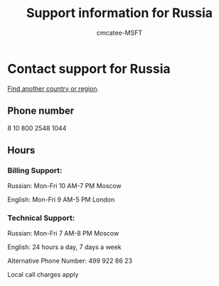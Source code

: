 ﻿---                                
title: Support information for Russia
author: cmcatee-MSFT
ms.author: cmcatee
manager: mnirkhe
audience: Admin
ms.topic: reference
ms.service: o365-administration
localization_priority: Normal
description: Learn how to contact support for your country or region.
ROBOTS: NOINDEX, NOFOLLOW
---

# Contact support for Russia

[Find another country or region](../contact-support-for-business-products.md).

## Phone number
8 10 800 2548 1044

## Hours
### Billing Support:

Russian: Mon-Fri 10 AM-7 PM Moscow

English: Mon-Fri 9 AM-5 PM London

### Technical Support:

Russian: Mon-Fri 7 AM-8 PM Moscow

English: 24 hours a day, 7 days a week

Alternative Phone Number: 499 922 86 23

Local call charges apply